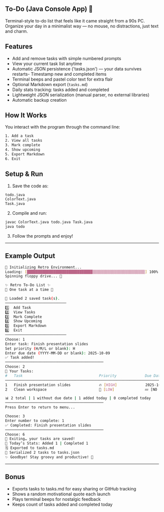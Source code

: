 ## To-Do (Java Console App) 🧮
Terminal-style to-do list that feels like it came straight from a 90s PC.
Organize your day in a minimalist way — no mouse, no distractions, just text and charm.

## Features
- Add and remove tasks with simple numbered prompts  
- View your current task list anytime  
- Automatic JSON persistence ('tasks.json') — your data survives restarts- Timestamp new and completed items  
- Terminal beeps and pastel color text for extra flair  
- Optional Markdown export (`tasks.md`)
- Daily stats tracking: tasks added and completed
- Lightweight JSON serialization (manual parser, no external libraries)
- Automatic backup creation  

## How It Works
You interact with the program through the command line:
```bash
1. Add a task
2. View all tasks
3. Mark complete
4. Show upcoming
5. Export Markdown
6. Exit
```
## Setup & Run 
1. Save the code as:
```bash
todo.java
ColorText.java
Task.java
```

2. Compile and run:
```bash
javac ColorText.java todo.java Task.java
java todo
```
3. Follow the prompts and enjoy!
---
## Example Output

```bash
🔧 Initializing Retro Environment...
Loading: [██████████████████████████████▒▒▒▒▒▒▒▒▒▒▒▒▒▒▒▒▒▒▒▒▒▒▒▒] 100%
Spinning floppy drive... 💾

✨ Retro To-Do List ✨
💬 One task at a time 🪩

📂 Loaded 2 saved task(s).
────────────────────────────
1️⃣  Add Task
2️⃣  View Tasks
3️⃣  Mark Complete
4️⃣  Show Upcoming
5️⃣  Export Markdown
6️⃣  Exit
────────────────────────────
Choose: 1
Enter task: Finish presentation slides
Set priority (H/M/L or blank): H
Enter due date (YYYY-MM-DD or blank): 2025-10-09
✅ Task added!
─────────────────────────────────────────────
Choose: 2
📝 Your Tasks:
#   Task                                   Priority             Due Date
────────────────────────────────────────────────────────────────────────────
1   Finish presentation slides             🔥 [HIGH]             2025-10-09 ⏰
2   Clean workspace                        🌿 [LOW]              💤 [NO DUE DATE]

📊 2 total | 1 without due date | 1 added today | 0 completed today
─────────────────────────────────────────────
Press Enter to return to menu...

Choose: 3
Enter number to complete: 1
✅ Completed: Finish presentation slides
─────────────────────────────────────────────
Choose: 6
💾 Exiting… your tasks are saved!
📅 Today’s Stats: Added 1 | Completed 1
🗒️ Exported to tasks.md
📂 Serialized 2 tasks to tasks.json
✨ Goodbye! Stay groovy and productive! 🎸
```
---

## Bonus 
- Exports tasks to tasks.md for easy sharing or GitHub tracking
- Shows a random motivational quote each launch
- Plays terminal beeps for nostalgic feedback
- Keeps count of tasks added and completed today
